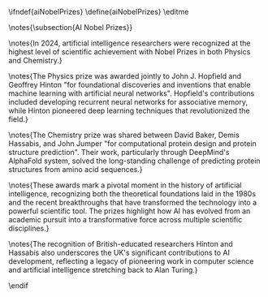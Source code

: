 \ifndef{aiNobelPrizes}
\define{aiNobelPrizes}
\editme

\notes{\subsection{AI Nobel Prizes}}

\notes{In 2024, artificial intelligence researchers were recognized at the highest level of scientific achievement with Nobel Prizes in both Physics and Chemistry.}

\notes{The Physics prize was awarded jointly to John J. Hopfield and Geoffrey Hinton "for foundational discoveries and inventions that enable machine learning with artificial neural networks". Hopfield's contributions included developing recurrent neural networks for associative memory, while Hinton pioneered deep learning techniques that revolutionized the field.}

\notes{The Chemistry prize was shared between David Baker, Demis Hassabis, and John Jumper "for computational protein design and protein structure prediction". Their work, particularly through DeepMind's AlphaFold system, solved the long-standing challenge of predicting protein structures from amino acid sequences.}

\notes{These awards mark a pivotal moment in the history of artificial intelligence, recognizing both the theoretical foundations laid in the 1980s and the recent breakthroughs that have transformed the technology into a powerful scientific tool. The prizes highlight how AI has evolved from an academic pursuit into a transformative force across multiple scientific disciplines.}

\notes{The recognition of British-educated researchers Hinton and Hassabis also underscores the UK's significant contributions to AI development, reflecting a legacy of pioneering work in computer science and artificial intelligence stretching back to Alan Turing.}

\endif 